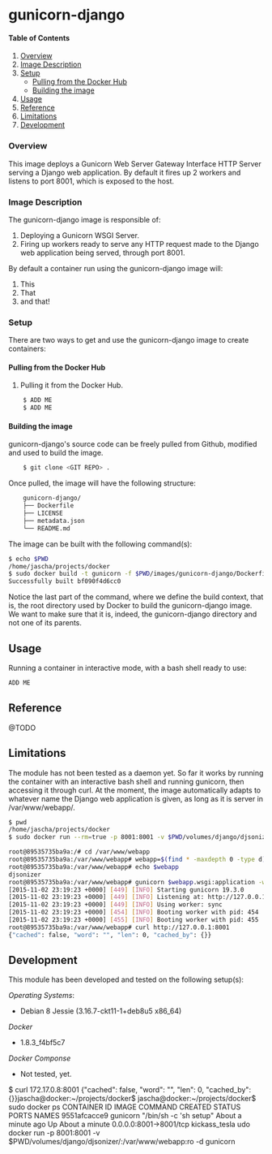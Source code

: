 # gunicorn-django
#### Table of Contents
1. [Overview](#overview)
2. [Image Description](#image-description)
3. [Setup](#setup)
    * [Pulling from the Docker Hub](#pulling-from-the-docker-hub)
    * [Building the image](#building-the-image)
4. [Usage](#usage)
5. [Reference](#reference)
6. [Limitations](#limitations)
7. [Development](#development)

### Overview
This image deploys a Gunicorn Web Server Gateway Interface HTTP Server serving a Django web application. By default it fires up 2 workers and listens to port 8001, which is exposed to the host.

### Image Description
The gunicorn-django image is responsible of: 

 1. Deploying a Gunicorn WSGI Server.
 2. Firing up workers ready to serve any HTTP request made to the Django web application being served, through port 8001.

By default a container run using the gunicorn-django image will:

 1. This
 2. That
 3. and that!

### Setup
There are two ways to get and use the gunicorn-django image to create containers:

#### Pulling from the Docker Hub
 1. Pulling it from the Docker Hub.

```bash
    $ ADD ME
    $ ADD ME
```

#### Building the image
gunicorn-django's source code can be freely pulled from Github, modified and used to build the image.
```bash
    $ git clone <GIT REPO> .
```
 Once pulled, the image will have the following structure:
```bash
    gunicorn-django/
    ├── Dockerfile
    ├── LICENSE
    ├── metadata.json
    └── README.md
```
 The image can be built with the following command(s):

```bash
$ echo $PWD
/home/jascha/projects/docker
$ sudo docker build -t gunicorn -f $PWD/images/gunicorn-django/Dockerfile $PWD/images/gunicorn-django
Successfully built bf090f4d6cc0
```
Notice the last part of the command, where we define the build context, that is, the root directory used by Docker to build the gunicorn-django image. We want to make sure that it is, indeed, the gunicorn-django directory and not one of its parents.

## Usage

Running a container in interactive mode, with a bash shell ready to use:

```bash
ADD ME
```

## Reference
@TODO

## Limitations
The module has not been tested as a daemon yet. So far it works by running the container with an interactive bash shell and running gunicorn, then accessing it through curl. At the moment, the image automatically adapts to whatever name the Django web application is given, as long as it is server in /var/www/webapp/.

```bash
$ pwd
/home/jascha/projects/docker
$ sudo docker run --rm=true -p 8001:8001 -v $PWD/volumes/django/djsonizer/:/var/www/webapp:ro -ti gunicorn /bin/bash

root@89535735ba9a:/# cd /var/www/webapp
root@89535735ba9a:/var/www/webapp# webapp=$(find * -maxdepth 0 -type d)
root@89535735ba9a:/var/www/webapp# echo $webapp
djsonizer
root@89535735ba9a:/var/www/webapp# gunicorn $webapp.wsgi:application -w 2 --bind=127.0.0.1:8001 &
[2015-11-02 23:19:23 +0000] [449] [INFO] Starting gunicorn 19.3.0
[2015-11-02 23:19:23 +0000] [449] [INFO] Listening at: http://127.0.0.1:8001 (449)
[2015-11-02 23:19:23 +0000] [449] [INFO] Using worker: sync
[2015-11-02 23:19:23 +0000] [454] [INFO] Booting worker with pid: 454
[2015-11-02 23:19:23 +0000] [455] [INFO] Booting worker with pid: 455
root@89535735ba9a:/var/www/webapp# curl http://127.0.0.1:8001
{"cached": false, "word": "", "len": 0, "cached_by": {}}
```

## Development
This module has been developed and tested on the following setup(s):

*Operating Systems*:

 - Debian 8 Jessie (3.16.7-ckt11-1+deb8u5 x86_64)

*Docker*

 - 1.8.3_f4bf5c7

*Docker Componse*

 - Not tested, yet.





$ curl 172.17.0.8:8001
{"cached": false, "word": "", "len": 0, "cached_by": {}}jascha@docker:~/projects/docker$ 
jascha@docker:~/projects/docker$ sudo docker ps
CONTAINER ID        IMAGE               COMMAND                  CREATED              STATUS              PORTS                    NAMES
9551afcacce9        gunicorn            "/bin/sh -c 'sh setup"   About a minute ago   Up About a minute   0.0.0.0:8001->8001/tcp   kickass_tesla
udo docker run -p 8001:8001 -v $PWD/volumes/django/djsonizer/:/var/www/webapp:ro -d gunicorn
